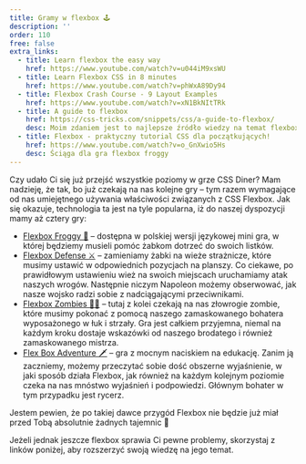 ```yaml
---
title: Gramy w flexbox 🕹️
description: ''
order: 110
free: false
extra_links:
  - title: Learn flexbox the easy way
    href: https://www.youtube.com/watch?v=u044iM9xsWU
  - title: Learn Flexbox CSS in 8 minutes
    href: https://www.youtube.com/watch?v=phWxA89Dy94
  - title: Flexbox Crash Course - 9 Layout Examples
    href: https://www.youtube.com/watch?v=xN1BkNItTRk
  - title: A guide to flexbox
    href: https://css-tricks.com/snippets/css/a-guide-to-flexbox/
    desc: Moim zdaniem jest to najlepsze źródło wiedzy na temat flexboxa
  - title: Flexbox - praktyczny tutorial CSS dla początkujących!
    href: https://www.youtube.com/watch?v=o_GnXwio5Hs
    desc: Ściąga dla gra flexbox froggy
---
```


Czy udało Ci się już przejść wszystkie poziomy w grze CSS Diner? Mam nadzieję, że tak, bo już czekają na nas kolejne gry – tym razem wymagające od nas umiejętnego używania właściwości związanych z CSS Flexbox. Jak się okazuje, technologia ta jest na tyle popularna, iż do naszej dyspozycji mamy aż cztery gry:

- [Flexbox Froggy 🐸](https://flexboxfroggy.com/#pl) – dostępna w polskiej wersji językowej mini gra, w której będziemy musieli pomóc żabkom dotrzeć do swoich listków.
- [Flexbox Defense ⚔](http://www.flexboxdefense.com/) – zamieniamy żabki na wieże strażnicze, które musimy ustawić w odpowiednich pozycjach na planszy. Co ciekawe, po prawidłowym ustawieniu wież na swoich miejscach uruchamiamy atak naszych wrogów. Następnie niczym Napoleon możemy obserwować, jak nasze wojsko radzi sobie z nadciągającymi przeciwnikami.
- [Flexbox Zombies 🧟‍♂️](https://flexboxzombies.com/p/flexbox-zombies) – tutaj z kolei czekają na nas złowrogie zombie, które musimy pokonać z pomocą naszego zamaskowanego bohatera wyposażonego w łuk i strzały. Gra jest całkiem przyjemna, niemal na każdym kroku dostaje wskazówki od naszego brodatego i również zamaskowanego mistrza.
- [Flex Box Adventure 🗡](https://codingfantasy.com/games/flexboxadventure) – gra z mocnym naciskiem na edukację. Zanim ją zaczniemy, możemy przeczytać sobie dość obszerne wyjaśnienie, w jaki sposób działa Flexbox, jak również na każdym kolejnym poziomie czeka na nas mnóstwo wyjaśnień i podpowiedzi. Głównym bohater w tym przypadku jest rycerz.

Jestem pewien, że po takiej dawce przygód Flexbox nie będzie już miał przed Tobą absolutnie żadnych tajemnic 🙂

Jeżeli jednak jeszcze flexbox sprawia Ci pewne problemy, skorzystaj z linków poniżej, aby rozszerzyć swoją wiedzę na jego temat.

